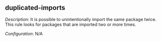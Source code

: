 ## duplicated-imports

_Description_: It is possible to unintentionally import the same package twice. This rule looks for packages that are imported two or more times.

_Configuration_: N/A
